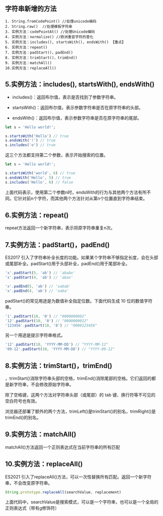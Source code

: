## 字符串新增的方法

```text
1. String.fromCodePoint() //处理unicode编码
2. String.raw()  //处理模板字符串 
3. 实例方法：codePointAt() //处理Unicode编码  
4. 实例方法：normalize() //欧洲重音字符的普化
5. 实例方法：includes(), startsWith(), endsWith() 【重点】
6. 实例方法：repeat()
7. 实例方法：padStart()，padEnd()
8. 实例方法：trimStart()，trimEnd()
9. 实例方法：matchAll()
10.实例方法：replaceAll()
```

## 5.实例方法：includes(), startsWith(), endsWith()

- includes()：返回布尔值，表示是否找到了参数字符串。

- startsWith()：返回布尔值，表示参数字符串是否在原字符串的头部。

- endsWith()：返回布尔值，表示参数字符串是否在原字符串的尾部。

```js
let s = 'Hello world!';

s.startsWith('Hello') // true
s.endsWith('!') // true
s.includes('o') // true
```
这三个方法都支持第二个参数，表示开始搜索的位置。

```js
let s = 'Hello world!';

s.startsWith('world', 6) // true
s.endsWith('Hello', 5) // true
s.includes('Hello', 6) // false
```

上面代码表示，使用第二个参数n时，endsWith的行为与其他两个方法有所不同。它针对前n个字符，而其他两个方法针对从第n个位置直到字符串结束。

## 6.实例方法：repeat()

repeat方法返回一个新字符串，表示将原字符串重复n次。

## 7.实例方法：padStart()，padEnd() 

ES2017 引入了字符串补全长度的功能。如果某个字符串不够指定长度，会在头部或尾部补全。padStart()用于头部补全，padEnd()用于尾部补全。

```js
'x'.padStart(5, 'ab') // 'ababx'
'x'.padStart(4, 'ab') // 'abax'

'x'.padEnd(5, 'ab') // 'xabab'
'x'.padEnd(4, 'ab') // 'xaba'
```
padStart()的常见用途是为数值补全指定位数。下面代码生成 10 位的数值字符串。

```js
'1'.padStart(10, '0') // "0000000001"
'12'.padStart(10, '0') // "0000000012"
'123456'.padStart(10, '0') // "0000123456"
```
另一个用途是提示字符串格式。

```js
'12'.padStart(10, 'YYYY-MM-DD') // "YYYY-MM-12"
'09-12'.padStart(10, 'YYYY-MM-DD') // "YYYY-09-12"
```

## 8.实例方法：trimStart()，trimEnd() 

，trimStart()消除字符串头部的空格，trimEnd()消除尾部的空格。它们返回的都是新字符串，不会修改原始字符串。

除了空格键，这两个方法对字符串头部（或尾部）的 tab 键、换行符等不可见的空白符号也有效。

浏览器还部署了额外的两个方法，trimLeft()是trimStart()的别名，trimRight()是trimEnd()的别名。

## 9.实例方法：matchAll()

matchAll()方法返回一个正则表达式在当前字符串的所有匹配

## 10.实例方法：replaceAll()

ES2021 引入了replaceAll()方法，可以一次性替换所有匹配。返回一个新字符串，不会改变原字符串。

```js
String.prototype.replaceAll(searchValue, replacement)
```

上面代码中，searchValue是搜索模式，可以是一个字符串，也可以是一个全局的正则表达式（带有g修饰符）


